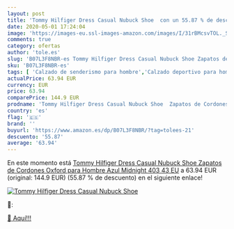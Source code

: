 ```yaml
---
layout: post
title: 'Tommy Hilfiger Dress Casual Nubuck Shoe  con un 55.87 % de descuento'
date: 2020-05-01 17:24:04
image: 'https://images-eu.ssl-images-amazon.com/images/I/31rBMcsvTOL._SL400_.jpg'
comments: true
category: ofertas
author: 'tole.es'
slug: 'B07L3F8NBR-es Tommy Hilfiger Dress Casual Nubuck Shoe Zapatos de...'
sku: 'B07L3F8NBR-es'
tags: [ 'Calzado de senderismo para hombre','Calzado deportivo para hombre','Chanclas y sandalias de piscina para hombre','Zapatillas de senderismo para hombre','Zapatillas y calzado deportivo para hombre','Zapatos','Zapatos para hombre','Zapatos y complementos','zapatos', ]
actualPrice: 63.94 EUR
currency: EUR
price: 63.94
comparePrice: 144.9 EUR
prodname: 'Tommy Hilfiger Dress Casual Nubuck Shoe  Zapatos de Cordones Oxford para Hombre  Azul  Midnight 403   43 EU'
country: 'es'
flag: '🇪🇸'
brand: ''
buyurl: 'https://www.amazon.es/dp/B07L3F8NBR/?tag=tolees-21'
descuento: '55.87'
average: '63.94'
---
```


En este momento está [Tommy Hilfiger Dress Casual Nubuck Shoe  Zapatos de Cordones Oxford para Hombre  Azul  Midnight 403   43 EU](https://www.amazon.es/dp/B07L3F8NBR/?tag=tolees-21) a 63.94 EUR (original: 144.9 EUR) (55.87 %  de descuento) en el siguiente enlace!

[![Tommy Hilfiger Dress Casual Nubuck Shoe ](https://images-eu.ssl-images-amazon.com/images/I/31rBMcsvTOL._SL400_.jpg)](https://www.amazon.es/dp/B07L3F8NBR/?tag=tolees-21)

🔎:


[🛒 Aquí!!!](https://www.amazon.es/dp/B07L3F8NBR/?tag=tolees-21)
